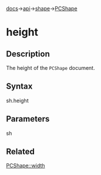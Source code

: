 [docs](/docs/)→[api](/docs/api)→[shape](/docs/api/shape/)→[PCShape](/docs/api/shape/PCShape/)

# height

## Description

The height of the `PCShape` document.

## Syntax

sh.height

## Parameters

sh

## Related

[PCShape::width](/docs/api/shape/PCShape/PCShape_width.md)
